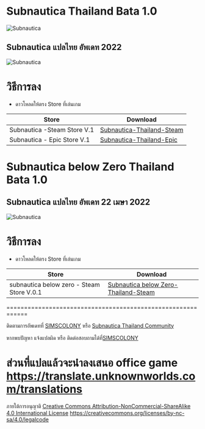 # Subnautica Thailand Bata 1.0
![Subnautica](https://scontent.fbkk14-1.fna.fbcdn.net/v/t39.30808-6/278184226_10226217012227713_7495164335631175325_n.jpg?_nc_cat=104&ccb=1-5&_nc_sid=5cd70e&_nc_eui2=AeEoUVWnpdcntCTFsTuYeDK9trp9Y5FSvDO2un1jkVK8M560-U63FfgBO7IDS62RIyM&_nc_ohc=LXZ6jixWyvoAX9XuLLq&_nc_ht=scontent.fbkk14-1.fna&oh=00_AT-uute7Hnyz53I-Zu1q5iHmUE5l_WPeUnV8uuAxORTNXw&oe=6266D3EB)

## Subnautica  แปลไทย อัพเดท 2022


![Subnautica](https://cdn2.unrealengine.com/Diesel%2Fproduct%2Fsubnautica%2Fsubnautica_logo_nopadding-6599x888-32867b07ad399c2ee9626206103141c8f0cce01e.png)

# วิธีการลง
* ดาวโหลดให้ตรง Store ที่เล่นเกม

| Store  | Download |
| ------------- | ------------- |
|  Subnautica -Steam Store V.1 | [Subnautica-Thailand-Steam](https://github.com/simcolony/Subnautica-Thailand-Community/releases/download/SBTH_08/Subnautica.Thailand.Bata.0.8.-.Steam.Version.exe) |
| Subnautica - Epic Store   V.1| [Subnautica-Thailand-Epic](https://github.com/simcolony/Subnautica-Thailand-Community/releases/download/SBTH_08/Subnautica.Thailand.Bata.0.8.-.Epic.Version.exe) |



# Subnautica below Zero Thailand Bata 1.0
## Subnautica  แปลไทย อัพเดท 22 เมษา 2022

![Subnautica](https://uploads-ssl.webflow.com/60541e8861f630eef7a93fe9/60556a7ee6ed4ed8b05091b2_Main%20Logo-p-500.png)

# วิธีการลง
* ดาวโหลดให้ตรง Store ที่เล่นเกม

| Store  | Download |
| ------------- | ------------- |
|  subnautica below zero - Steam Store V.0.1 | [Subnautica below Zero-Thailand-Steam](https://github.com/simscolony/Subnautica-Thailand-Community/raw/master/Subnautica.Below.zero.Thailand-0.1.Steam.exe) |


============================================================

ติดตามการอัพเดทที่ [SIMSCOLONY](https://www.facebook.com/SimsColony/) หรือ [Subnautica Thailand Community](https://www.facebook.com/groups/1657511637905919/)

หากพบปัญหา แจ้งแปลผิด หรือ ติดต่อสอบถามได้ที่[SIMSCOLONY](https://www.facebook.com/SimsColony/)

ส่วนที่แปลแล้วจะนำลงเสนอ office game 
https://translate.unknownworlds.com/translations
==============================

ภายใต้การอนุญาติ 
[Creative Commons Attribution-NonCommercial-ShareAlike 4.0 International License](https://creativecommons.org/licenses/by-nc-sa/4.0/)
https://creativecommons.org/licenses/by-nc-sa/4.0/legalcode
